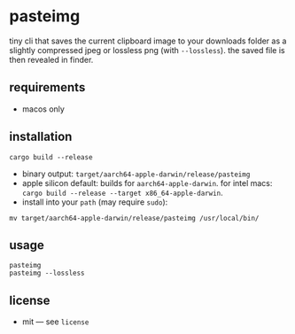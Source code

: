 # pasteimg

tiny cli that saves the current clipboard image to your downloads folder as a slightly compressed jpeg or lossless png (with `--lossless`). the saved file is then revealed in finder.

## requirements
- macos only

## installation

```
cargo build --release
```

 - binary output: `target/aarch64-apple-darwin/release/pasteimg`
 - apple silicon default: builds for `aarch64-apple-darwin`. for intel macs: `cargo build --release --target x86_64-apple-darwin`.
 - install into your `path` (may require `sudo`):

```
mv target/aarch64-apple-darwin/release/pasteimg /usr/local/bin/
```

## usage
```
pasteimg
pasteimg --lossless
```

## license
- mit — see `license`
